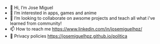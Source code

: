 - 👋 Hi, I’m Jose Miguel
- 👀 I’m interested in apps, games and anime
- 💞️ I’m looking to collaborate on awsome projects and teach all what i've learned from community!
- 📫 How to reach me https://www.linkedin.com/in/josemiguelhpz/
- 🔏 Privacy policies https://josemiguelhpz.github.io/politica

<!---
josemiguelhpz/josemiguelhpz is a ✨ special ✨ repository because its `README.md` (this file) appears on your GitHub profile.
You can click the Preview link to take a look at your changes.
--->
